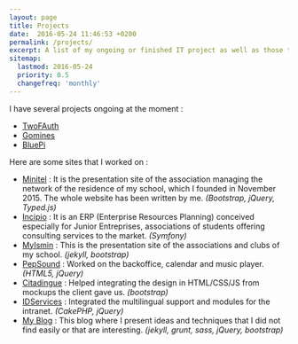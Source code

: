 ```yaml
---
layout: page
title: Projects
date:  2016-05-24 11:46:53 +0200
permalink: /projects/
excerpt: A list of my ongoing or finished IT project as well as those to which I contributed.
sitemap:
  lastmod: 2016-05-24
  priority: 0.5
  changefreq: 'monthly'
---
```


I have several projects ongoing at the moment :

- [TwoFAuth](https://github.com/m-rousse/2fauth)
- [Gomines](https://github.com/Minitel-Ismin/Gomines)
- [BluePi](/projects/bluepi)

Here are some sites that I worked on :

- [Minitel](http://minitel.emse.fr/) : It is the presentation site of the association managing the network of the residence of my school, which I founded in November 2015. The whole website has been written by me. *(Bootstrap, jQuery, Typed.js)*
- [Incipio](https://github.com/m-rousse/Incipio) : It is an ERP (Enterprise Resources Planning) conceived especially for Junior Entreprises, associations of students offering consulting services to the market. *(Symfony)*
- [MyIsmin](http://myismin.emse.fr/) : This is the presentation site of the associations and clubs of my school. *(jekyll, bootstrap)*
- [PepSound](http://pepsound.fr/) : Worked on the backoffice, calendar and music player. *(HTML5, jQuery)*
- [Citadingue](https://lecitadingue.com/) : Helped integrating the design in HTML/CSS/JS from mockups the client gave us. *(bootstrap)*
- [IDServices](http://www.idservices.fr/) : Integrated the multilingual support and modules for the intranet. *(CakePHP, jQuery)*
- [My Blog](https://math.rousse.me/) : This blog where I present ideas and techniques that I did not find easily or that are interesting. *(jekyll, grunt, sass, jQuery, bootstrap)*
